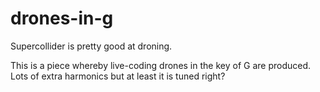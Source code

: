 # drones-in-g

Supercollider is pretty good at droning.

This is a piece whereby live-coding drones in the key of G are produced. Lots of extra harmonics but at least it is tuned right?

